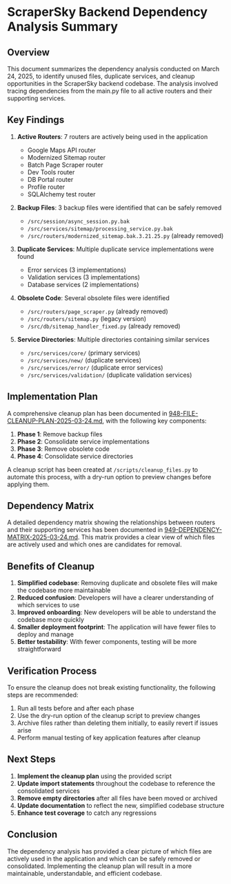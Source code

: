 # ScraperSky Backend Dependency Analysis Summary

## Overview

This document summarizes the dependency analysis conducted on March 24, 2025, to identify unused files, duplicate services, and cleanup opportunities in the ScraperSky backend codebase. The analysis involved tracing dependencies from the main.py file to all active routers and their supporting services.

## Key Findings

1. **Active Routers**: 7 routers are actively being used in the application
   - Google Maps API router
   - Modernized Sitemap router
   - Batch Page Scraper router
   - Dev Tools router
   - DB Portal router
   - Profile router
   - SQLAlchemy test router

2. **Backup Files**: 3 backup files were identified that can be safely removed
   - `/src/session/async_session.py.bak`
   - `/src/services/sitemap/processing_service.py.bak`
   - `/src/routers/modernized_sitemap.bak.3.21.25.py` (already removed)

3. **Duplicate Services**: Multiple duplicate service implementations were found
   - Error services (3 implementations)
   - Validation services (3 implementations)
   - Database services (2 implementations)

4. **Obsolete Code**: Several obsolete files were identified
   - `/src/routers/page_scraper.py` (already removed)
   - `/src/routers/sitemap.py` (legacy version)
   - `/src/db/sitemap_handler_fixed.py` (already removed)

5. **Service Directories**: Multiple directories containing similar services
   - `/src/services/core/` (primary services)
   - `/src/services/new/` (duplicate services)
   - `/src/services/error/` (duplicate error services)
   - `/src/services/validation/` (duplicate validation services)

## Implementation Plan

A comprehensive cleanup plan has been documented in [948-FILE-CLEANUP-PLAN-2025-03-24.md](./948-FILE-CLEANUP-PLAN-2025-03-24.md), with the following key components:

1. **Phase 1**: Remove backup files
2. **Phase 2**: Consolidate service implementations
3. **Phase 3**: Remove obsolete code
4. **Phase 4**: Consolidate service directories

A cleanup script has been created at `/scripts/cleanup_files.py` to automate this process, with a dry-run option to preview changes before applying them.

## Dependency Matrix

A detailed dependency matrix showing the relationships between routers and their supporting services has been documented in [949-DEPENDENCY-MATRIX-2025-03-24.md](./949-DEPENDENCY-MATRIX-2025-03-24.md). This matrix provides a clear view of which files are actively used and which ones are candidates for removal.

## Benefits of Cleanup

1. **Simplified codebase**: Removing duplicate and obsolete files will make the codebase more maintainable
2. **Reduced confusion**: Developers will have a clearer understanding of which services to use
3. **Improved onboarding**: New developers will be able to understand the codebase more quickly
4. **Smaller deployment footprint**: The application will have fewer files to deploy and manage
5. **Better testability**: With fewer components, testing will be more straightforward

## Verification Process

To ensure the cleanup does not break existing functionality, the following steps are recommended:

1. Run all tests before and after each phase
2. Use the dry-run option of the cleanup script to preview changes
3. Archive files rather than deleting them initially, to easily revert if issues arise
4. Perform manual testing of key application features after cleanup

## Next Steps

1. **Implement the cleanup plan** using the provided script
2. **Update import statements** throughout the codebase to reference the consolidated services
3. **Remove empty directories** after all files have been moved or archived
4. **Update documentation** to reflect the new, simplified codebase structure
5. **Enhance test coverage** to catch any regressions

## Conclusion

The dependency analysis has provided a clear picture of which files are actively used in the application and which can be safely removed or consolidated. Implementing the cleanup plan will result in a more maintainable, understandable, and efficient codebase.